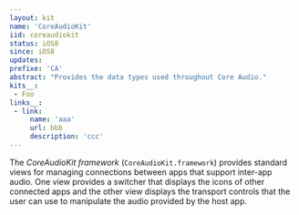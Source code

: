 ```yaml
---
layout: kit
name: 'CoreAudioKit'
iid: coreaudiokit
status: iOS8
since: iOS8
updates: 
prefixe: 'CA'
abstract: "Provides the data types used throughout Core Audio."
kits__:
 - Foo
links__:
 - link:
     name: 'aaa'
     url: bbb
     description: 'ccc'
---
```


The *CoreAudioKit framework* (`CoreAudioKit.framework`) provides standard views for managing connections between apps that support inter-app audio. One view provides a switcher that displays the icons of other connected apps and the other view displays the transport controls that the user can use to manipulate the audio provided by the host app.
